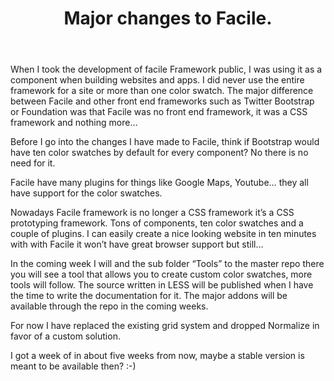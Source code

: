 ﻿---
layout: post
title: Major changes to Facile.
description: Facile Framework could become a CSS prototyping framework.
image: http://abbe98.github.io/assets/default.png
---
When I took the development of facile Framework public, I was using it as a component when building websites and apps. I did never use the entire framework for a site or more than one color swatch. The major difference between Facile and other front end frameworks such as Twitter Bootstrap or Foundation was that Facile was no front end framework, it was a CSS framework and nothing more…

Before I go into the changes I have made to Facile, think if Bootstrap would have ten color swatches by default for every component? No there is no need for it.

Facile have many plugins for things like Google Maps, Youtube… they all have support for the color swatches.

Nowadays Facile framework is no longer a CSS framework it’s a CSS prototyping framework. Tons of components, ten color swatches and a couple of plugins. I can easily create a nice looking website in ten minutes with with Facile it won’t have great browser support but still…

In the coming week I will and the sub folder “Tools” to the master repo there you will see a tool that allows you to create custom color swatches, more tools will follow. The source written in LESS will be published when I have the time to write the documentation for it. The major addons will be available through the repo in the coming weeks.

For now I have replaced the existing grid system and dropped Normalize in favor of a custom solution.

I got a week of in about five weeks from now, maybe a stable version is meant to be available then? :-)